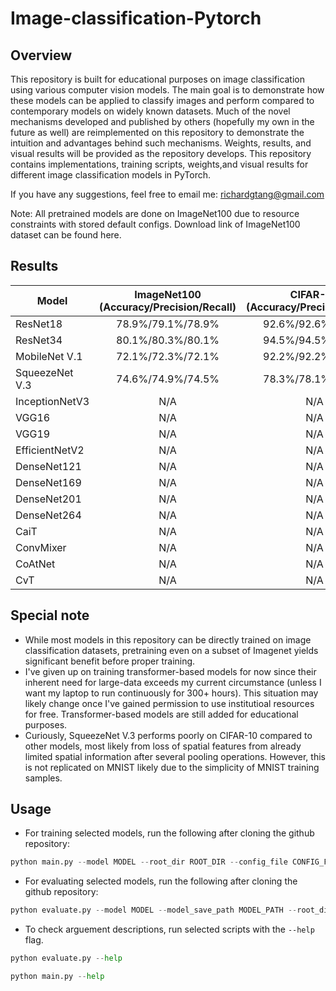 # Image-classification-Pytorch

## Overview
This repository is built for educational purposes on image classification using various computer vision models. The main goal is to demonstrate how these models can be applied to classify images and perform compared to contemporary models on widely known datasets. Much of the novel mechanisms developed and published by others (hopefully my own in the future as well) are reimplemented on this repository to demonstrate the intuition and advantages behind such mechanisms. Weights, results, and visual results will be provided as the repository develops. This repository contains implementations, training scripts, weights,and visual results for different image classification models in PyTorch. 

If you have any suggestions, feel free to email me: richardgtang@gmail.com

Note: All pretrained models are done on ImageNet100 due to resource constraints with stored default configs. Download link of ImageNet100 dataset can be found here.

## Results
| Model         | ImageNet100 (Accuracy/Precision/Recall)       | CIFAR-10 (Accuracy/Precision/Recall)          | MNIST (Accuracy/Precision/Recall)           |
|---------------|:---------------------------------------------:|:---------------------------------------------:|:-------------------------------------------:|
| ResNet18      |                78.9%/79.1%/78.9%              |                92.6%/92.6%/92.6%               |               97.0%/97.0%/97.0%             |
| ResNet34      |                80.1%/80.3%/80.1%              |                94.5%/94.5%/94.5%               |               98.0%/98.0%/98.0%             |
| MobileNet V.1 |                72.1%/72.3%/72.1%              |                92.2%/92.2%/92.2%               |               97.0%/97.0%/97.0%             |
| SqueezeNet V.3|                74.6%/74.9%/74.5%              |               78.3%/78.1%/78.3%                |               97.4%/97.4%/97.3%             |
| InceptionNetV3|                      N/A                      |                      N/A                      |                      N/A                   |
| VGG16         |                      N/A                      |                      N/A                      |                      N/A                   |
| VGG19         |                      N/A                      |                      N/A                      |                      N/A                   |
| EfficientNetV2|                      N/A                      |                      N/A                      |                      N/A                   |
| DenseNet121   |                      N/A                      |                      N/A                      |                      N/A                   |
| DenseNet169   |                      N/A                      |                      N/A                      |                      N/A                   |
| DenseNet201   |                      N/A                      |                      N/A                      |                      N/A                   |
| DenseNet264   |                      N/A                      |                      N/A                      |                      N/A                   |
| CaiT          |                      N/A                      |                      N/A                      |                      N/A                   |
| ConvMixer     |                      N/A                      |                      N/A                      |                      N/A                   |
| CoAtNet       |                      N/A                      |                      N/A                      |                      N/A                   |
| CvT           |                      N/A                      |                      N/A                      |                      N/A                   |

## Special note
- While most models in this repository can be directly trained on image classification datasets, pretraining even on a subset of Imagenet yields significant benefit before proper training.
- I've given up on training transformer-based models for now since their inherent need for large-data exceeds my current circumstance (unless I want my laptop to run continuously for 300+ hours). This situation may likely change once I've gained permission to use institutioal resources for free. Transformer-based models are still added for educational purposes.
- Curiously, SqueezeNet V.3 performs poorly on CIFAR-10 compared to other models, most likely from loss of spatial features from already limited spatial information after several pooling operations. However, this is not replicated on MNIST likely due to the simplicity of MNIST training samples.
## Usage
- For training selected models, run the following after cloning the github repository:
```python
python main.py --model MODEL --root_dir ROOT_DIR --config_file CONFIG_FILE
```

- For evaluating selected models, run the following after cloning the github repository:
```python
python evaluate.py --model MODEL --model_save_path MODEL_PATH --root_dir ROOT_DIR --config_file CONFIG_FILE --output_dir OUTPUT_DIR
```

- To check arguement descriptions, run selected scripts with the `--help` flag.
```python
python evaluate.py --help
```
```python
python main.py --help
```
